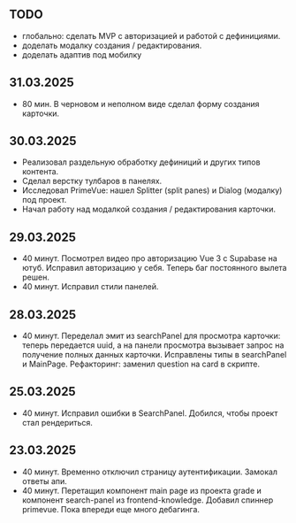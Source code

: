 ## TODO

- глобально: сделать MVP с авторизацией и работой с дефинициями.
- доделать модалку создания / редактирования.
- доделать адаптив под мобилку

## 31.03.2025

- 80 мин. В черновом и неполном виде сделал форму создания карточки.

## 30.03.2025

- Реализовал раздельную обработку дефиниций и других типов контента.
- Сделал верстку тулбаров в панелях.
- Исследовал PrimeVue: нашел Splitter (split panes) и Dialog (модалку) под проект.
- Начал работу над модалкой создания / редактирования карточки.

## 29.03.2025

- 40 минут. Посмотрел видео про авторизацию Vue 3 с Supabase на ютуб. Исправил авторизацию у себя. Теперь баг постоянного вылета решен.
- 40 минут. Исправил стили панелей.

## 28.03.2025

- 40 минут. Переделал эмит из searchPanel для просмотра карточки: теперь передается uuid, а на панели просмотра вызывает запрос на получение полных данных карточки. Исправлены типы в searchPanel и MainPage. Рефакторинг: заменил question на card в скрипте.

## 25.03.2025

- 40 минут. Исправил ошибки в SearchPanel. Добился, чтобы проект стал рендериться.

## 23.03.2025

- 40 минут. Временно отключил страницу аутентификации. Замокал ответы апи.
- 40 минут. Перетащил компонент main page из проекта grade и компонент search-panel из frontend-knowledge. Добавил спиннер primevue. Пока впереди еще много дебагинга.
